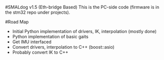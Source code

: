 #SMALdog v1.5 (Eth-bridge Based)
This is the PC-side code (firmware is in the stm32 repo under projects).

#Road Map
 * Initial Python implementation of drivers, IK, interpolation (mostly done)
 * Python implementation of basic gaits
 * Get IMU interfaced
 * Convert drivers, interpolation to C++ (boost::asio)
 * Probably convert IK to C++
